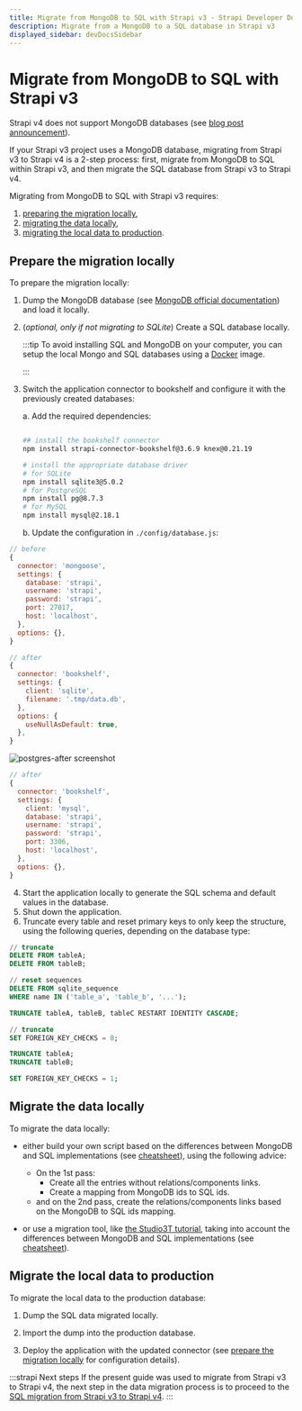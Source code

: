 ```yaml
---
title: Migrate from MongoDB to SQL with Strapi v3 - Strapi Developer Docs
description: Migrate from a MongoDB to a SQL database in Strapi v3
displayed_sidebar: devDocsSidebar
---
```


<!-- TODO: update SEO -->

# Migrate from MongoDB to SQL with Strapi v3

Strapi v4 does not support MongoDB databases (see [blog post announcement](https://strapi.io/blog/mongo-db-support-in-strapi-past-present-and-future)).

If your Strapi v3 project uses a MongoDB database, migrating from Strapi v3 to Strapi v4 is a 2-step process: first, migrate from MongoDB to SQL within Strapi v3, and then migrate the SQL database from Strapi v3 to Strapi v4.

Migrating from MongoDB to SQL with Strapi v3 requires:

1. [preparing the migration locally](#prepare-the-migration-locally),
2. [migrating the data locally](#migrate-the-data-locally),
3. [migrating the local data to production](#migrate-the-local-data-to-production).

## Prepare the migration locally

To prepare the migration locally:

1. Dump the MongoDB database (see [MongoDB official documentation](https://www.mongodb.com/docs/database-tools/mongodump/)) and load it locally.
2. (_optional, only if not migrating to SQLite_) Create a SQL database locally.

    :::tip
    To avoid installing SQL and MongoDB on your computer, you can setup the local Mongo and SQL databases using a [Docker](https://hub.docker.com/) image.

    :::

3. Switch the application connector to bookshelf and configure it with the previously created databases:

    a. Add the required dependencies:

    ```bash
    
    ## install the bookshelf connector
    npm install strapi-connector-bookshelf@3.6.9 knex@0.21.19

    # install the appropriate database driver
    # for SQLite
    npm install sqlite3@5.0.2
    # for PostgreSQL
    npm install pg@8.7.3
    # for MySQL
    npm install mysql@2.18.1
    ```

    b. Update the configuration in  `./config/database.js`:

<Columns>
<ColumnLeft title="Before, with a MongoDB database:">

```jsx
// before
{
  connector: 'mongoose',
  settings: {
    database: 'strapi',
    username: 'strapi',
    password: 'strapi',
    port: 27017,
    host: 'localhost',
  },
  options: {},
}

```

</ColumnLeft>

<ColumnRight title="After, with a SQL database:">

<Tabs>

<TabItem value="sqlite" title="SQLite">

```js
// after
{
  connector: 'bookshelf',
  settings: {
    client: 'sqlite',
    filename: '.tmp/data.db',
  },
  options: {
    useNullAsDefault: true,
  },
}
```

</TabItem>

<TabItem value="postgresql" title="PostgreSQL">
  
![postgres-after screenshot](/img/assets/data-migration/mongo-relations-postgres-after.png)

</TabItem>

<TabItem value="mysql" title="MySQL">

```js
// after
{
  connector: 'bookshelf',
  settings: {
    client: 'mysql',
    database: 'strapi',
    username: 'strapi',
    password: 'strapi',
    port: 3306,
    host: 'localhost',
  },
  options: {},
}
```

</TabItem>
</Tabs>
</ColumnRight>
</Columns>

4. Start the application locally to generate the SQL schema and default values in the database.
5. Shut down the application.
6. Truncate every table and reset primary keys to only keep the structure, using the following queries, depending on the database type:

<Tabs>
<TabItem value="sqlite" title="SQLite">

```sql
// truncate
DELETE FROM tableA;
DELETE FROM tableB;

// reset sequences
DELETE FROM sqlite_sequence 
WHERE name IN ('table_a', 'table_b', '...');
```

</TabItem>

<TabItem value="postgresql" title="PostgreSQL">

```sql
TRUNCATE tableA, tableB, tableC RESTART IDENTITY CASCADE;
```

</TabItem>

<TabItem value="mysql" title="MySQL">

```sql
// truncate
SET FOREIGN_KEY_CHECKS = 0;

TRUNCATE tableA;
TRUNCATE tableB;

SET FOREIGN_KEY_CHECKS = 1;
```

</TabItem>
</Tabs>

## Migrate the data locally

To migrate the data locally:

- either build your own script based on the differences between MongoDB and SQL implementations (see [cheatsheet](/dev-docs/migration-guides/mongo-sql-cheatsheet)), using the following advice:

  - On the 1st pass:
    - Create all the entries without relations/components links.
    - Create a mapping from MongoDB ids to SQL ids.
  - and on the 2nd pass, create the relations/components links based on the MongoDB to SQL ids mapping.

- or use a migration tool, like [the Studio3T tutorial](https://studio3t.com/knowledge-base/articles/mongodb-to-sql-migration/#mappings), taking into account the differences between MongoDB and SQL implementations (see [cheatsheet](/dev-docs/migration-guides/mongo-sql-cheatsheet)).

## Migrate the local data to production

To migrate the local data to the production database:

1. Dump the SQL data migrated locally.

2. Import the dump into the production database.

3. Deploy the application with the updated connector (see [prepare the migration locally](#prepare-the-migration-locally) for configuration details).

:::strapi Next steps
If the present guide was used to migrate from Strapi v3 to Strapi v4, the next step in the data migration process is to proceed to the [SQL migration from Strapi v3 to Strapi v4](/dev-docs/migration-guides/sql).
:::
